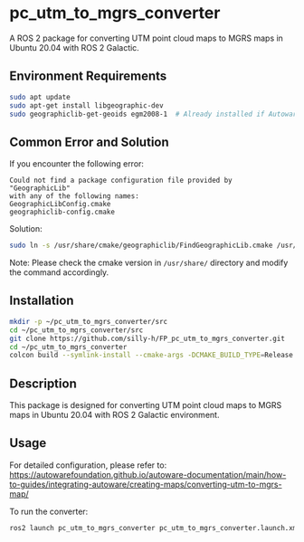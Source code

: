# pc_utm_to_mgrs_converter

A ROS 2 package for converting UTM point cloud maps to MGRS maps in Ubuntu 20.04 with ROS 2 Galactic.

## Environment Requirements

```bash
sudo apt update
sudo apt-get install libgeographic-dev
sudo geographiclib-get-geoids egm2008-1  # Already installed if Autoware environment is set up
```

## Common Error and Solution

If you encounter the following error:
```
Could not find a package configuration file provided by "GeographicLib"
with any of the following names:
GeographicLibConfig.cmake
geographiclib-config.cmake
```

Solution:
```bash
sudo ln -s /usr/share/cmake/geographiclib/FindGeographicLib.cmake /usr/share/cmake-3.16/Modules/
```
Note: Please check the cmake version in `/usr/share/` directory and modify the command accordingly.

## Installation

```bash
mkdir -p ~/pc_utm_to_mgrs_converter/src
cd ~/pc_utm_to_mgrs_converter/src
git clone https://github.com/silly-h/FP_pc_utm_to_mgrs_converter.git
cd ~/pc_utm_to_mgrs_converter
colcon build --symlink-install --cmake-args -DCMAKE_BUILD_TYPE=Release
```

## Description

This package is designed for converting UTM point cloud maps to MGRS maps in Ubuntu 20.04 with ROS 2 Galactic environment.

## Usage

For detailed configuration, please refer to:
https://autowarefoundation.github.io/autoware-documentation/main/how-to-guides/integrating-autoware/creating-maps/converting-utm-to-mgrs-map/

To run the converter:
```bash
ros2 launch pc_utm_to_mgrs_converter pc_utm_to_mgrs_converter.launch.xml
```

